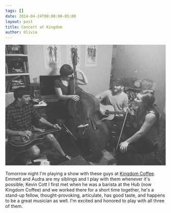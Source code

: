 ```yaml
---
tags: []
date: 2014-04-24T00:00:00-05:00
layout: post
title: Concert at Kingdom
author: Olivia
---
```


![](/media/IMG_1597%20copy.jpg)

Tomorrow night I'm playing a show with these guys at [Kingdom Coffee](http://insidethehub.com). Emmett and Audra are my siblings and I play with them whenever it's possible; Kevin Cott I first met when he was a barista at the Hub (now Kingdom Coffee) and we worked there for a short time together, he's a stand-up fellow, thought-provoking, articulate, has good taste, and happens to be a great musician as well. I'm excited and honored to play with all three of them.
